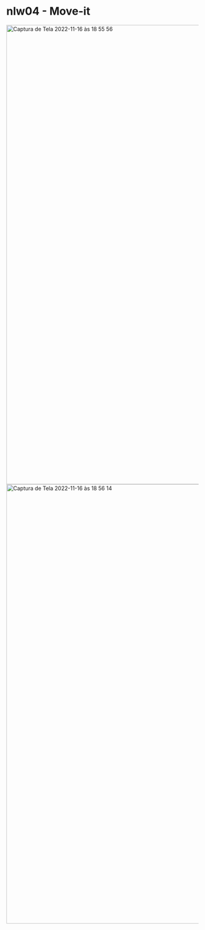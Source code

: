 # nlw04 - Move-it



<img width="1201" alt="Captura de Tela 2022-11-16 às 18 55 56" src="https://user-images.githubusercontent.com/97693624/202303137-fd21e7d2-69b9-4e40-9762-f3aa2be7e62d.png">

<img width="1149" alt="Captura de Tela 2022-11-16 às 18 56 14" src="https://user-images.githubusercontent.com/97693624/202303219-640eacc3-b6f1-4b5c-a8d1-7dc77ba2fa63.png">


